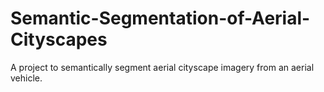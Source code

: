 # Semantic-Segmentation-of-Aerial-Cityscapes
A project to semantically segment aerial cityscape imagery from an aerial vehicle.
